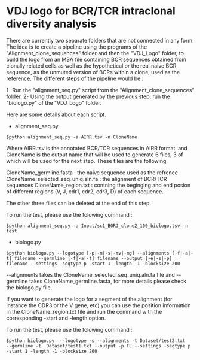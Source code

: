 # VDJ logo for BCR/TCR intraclonal diversity analysis 
There are currently two separate folders that are not connected in any form. The idea is to create a pipeline using the programs of the "Alignment_clone_sequences" folder and then the "VDJ_Logo" folder, to build the logo from an MSA file containing BCR sequences obtained from clonally related cells as well as the hypothetical or the real naive BCR sequence, as the unmuted version of BCRs within a clone, used as the reference. The different steps of the pipeline would be :

1- Run the "alignment_seq.py" script from the "Alignment_clone_sequences" folder.
2- Using the output generated by the previous step, run the "biologo.py" of the "VDJ_Logo" folder.

Here are some details about each script.


- alignment_seq.py

```
$python alignment_seq.py -a AIRR.tsv -n CloneName
```

Where AIRR.tsv is the annotated BCR/TCR sequences in AIRR format, and CloneName is the output name that will be used to generate 6 files, 3 of which will be used for the next step. These files are the following.

CloneName_germline.fasta : the naive sequence used as the refrence 
CloneName_selected_seq_uniq.aln.fa : the alignment of BCR/TCR sequences
CloneName_region.txt : contning the beginging and end posion of different regions (V, J, cdr1, cdr2, cdr3, D) of each sequence.


The other three files can be deleted at the end of this step.

To run the test, please use the folowing command :

```
$python alignment_seq.py -a Input/sc1_BORJ_clone2_100_biologo.tsv -n test
```



- biologo.py

```
$python biologo.py --logotype [-p|-m|-s|-mv|-mg] --alignments [-f|-a|-t] filename --germline [-f|-a|-t] filename --output [-e|-s|-p] filename --settings -seqtype p -start 1 -length -1 -blocksize 200
```

--alignments takes the CloneName_selected_seq_uniq.aln.fa file and --germline takes CloneName_germline.fasta, for more details please check the biologo.py file. 

If you want to generate the logo for a segment of the alignment (for instance the CDR3 or the V gene, etc) you can use the position information in the CloneName_region.txt file and run the command with the corresponding -start and -length option.

To run the test, please use the folowing command :
```
$python biologo.py  --logotype -s --alignments -t Dataset/test2.txt   --germline -t  Dataset/test1.txt --output -p FL --settings -seqtype p -start 1 -length -1 -blocksize 200
```
